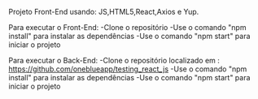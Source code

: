 Projeto Front-End usando: JS,HTML5,React,Axios e Yup.

Para executar o Front-End:
-Clone o repositório 
-Use o comando "npm install" para instalar as dependências
-Use o comando "npm start" para iniciar o projeto

Para executar o Back-End:
-Clone o repositório localizado em : https://github.com/oneblueapp/testing_react_js
-Use o comando "npm install" para instalar as dependências
-Use o comando "npm start" para iniciar o projeto
